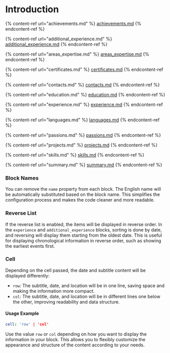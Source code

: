 # Introduction

{% content-ref url="achievements.md" %}
[achievements.md](achievements.md)
{% endcontent-ref %}

{% content-ref url="additional_experience.md" %}
[additional_experience.md](additional_experience.md)
{% endcontent-ref %}

{% content-ref url="areas_expertise.md" %}
[areas_expertise.md](areas_expertise.md)
{% endcontent-ref %}

{% content-ref url="certificates.md" %}
[certificates.md](certificates.md)
{% endcontent-ref %}

{% content-ref url="contacts.md" %}
[contacts.md](contacts.md)
{% endcontent-ref %}

{% content-ref url="education.md" %}
[education.md](education.md)
{% endcontent-ref %}

{% content-ref url="experience.md" %}
[experience.md](experience.md)
{% endcontent-ref %}

{% content-ref url="languages.md" %}
[languages.md](languages.md)
{% endcontent-ref %}

{% content-ref url="passions.md" %}
[passions.md](passions.md)
{% endcontent-ref %}

{% content-ref url="projects.md" %}
[projects.md](projects.md)
{% endcontent-ref %}

{% content-ref url="skills.md" %}
[skills.md](skills.md)
{% endcontent-ref %}

{% content-ref url="summary.md" %}
[summary.md](summary.md)
{% endcontent-ref %}

### Block Names

You can remove the `name` property from each block. The English name will be automatically substituted based on the block name. This simplifies the configuration process and makes the code cleaner and more readable.

### Reverse List

If the reverse list is enabled, the items will be displayed in reverse order. In the `experience` and `additional_experience` blocks, sorting is done by date, and reversing will display them starting from the oldest date. This is useful for displaying chronological information in reverse order, such as showing the earliest events first.

### Cell

Depending on the cell passed, the date and subtitle content will be displayed differently:

* `row`: The subtitle, date, and location will be in one line, saving space and making the information more compact.
* `col`: The subtitle, date, and location will be in different lines one below the other, improving readability and data structure.

#### Usage Example

```yaml
cell: 'row' | 'col'
```

Use the value `row` or `col` depending on how you want to display the information in your block. This allows you to flexibly customize the appearance and structure of the content according to your needs.
